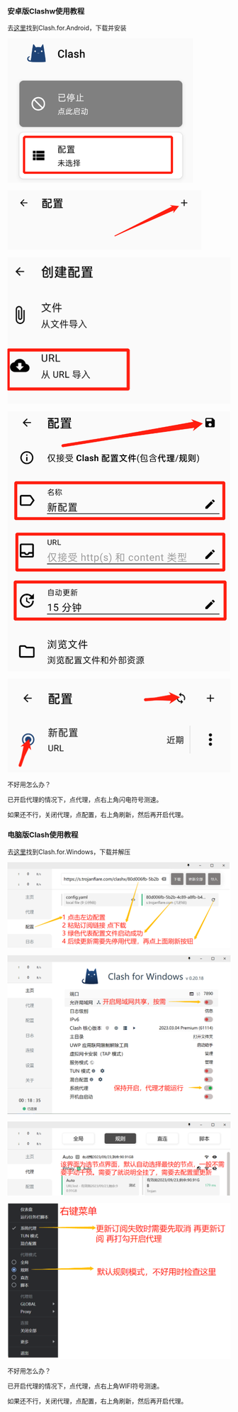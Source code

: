 ### 安卓版Clashw使用教程

去[这里](https://pan.caseu.ml/s/motE)找到Clash.for.Android，下载并安装

![image](../images/clash.for.android.1.png)

![image](../images/clash.for.android.2.png)

![image](../images/clash.for.android.3.png)

![image](../images/clash.for.android.4.png)

![image](../images/clash.for.android.5.png)

不好用怎么办？

已开启代理的情况下，点代理，点右上角闪电符号测速。

如果还不行，关闭代理，点配置，右上角刷新，然后再开启代理。
 
### 电脑版Clash使用教程

去[这里](https://pan.caseu.ml/s/motE)找到Clash.for.Windows，下载并解压

![image](../images/clash.for.windows.1.png)

![image](../images/clash.for.windows.2.png)

![image](../images/clash.for.windows.3.png)

![image](../images/clash.for.windows.4.png)

不好用怎么办？

已开启代理的情况下，点代理，点右上角WIFI符号测速。

如果还不行，关闭代理，点配置，右上角刷新，然后再开启代理。

